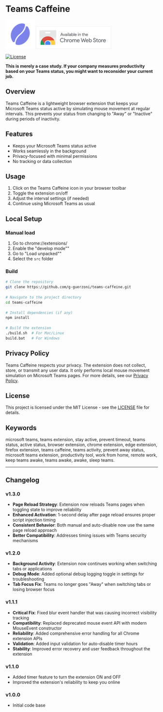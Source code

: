 # Teams Caffeine

![Teams Caffeine Logo](src/images/96.png) [![Try out the extension in the Google Chrome Store.](/src/images/chrome-store.png)](https://chromewebstore.google.com/detail/ngijfjcimmlajolmohfpjegneedaflpm)

[![License](https://img.shields.io/badge/License-MIT-blue.svg)](LICENSE)

**This is merely a case study. If your company measures productivity based on your Teams status, you might want to reconsider your current job.**

## Overview

Teams Caffeine is a lightweight browser extension that keeps your Microsoft Teams status active by simulating mouse movement at regular intervals. This prevents your status from changing to "Away" or "Inactive" during periods of inactivity.

## Features

- Keeps your Microsoft Teams status active
- Works seamlessly in the background
- Privacy-focused with minimal permissions
- No tracking or data collection

## Usage

1. Click on the Teams Caffeine icon in your browser toolbar
2. Toggle the extension on/off
3. Adjust the interval settings (if needed)
4. Continue using Microsoft Teams as usual

## Local Setup

### Manual load
1. Go to chrome://extensions/
2. Enable the "develop mode""
3. Go to "Load unpacked""
4. Select the `src` folder

### Build

```bash
# Clone the repository
git clone https://github.com/g-guerzoni/teams-caffeine.git

# Navigate to the project directory
cd teams-caffeine

# Install dependencies (if any)
npm install

# Build the extension
./build.sh  # For Mac/Linux
build.bat   # For Windows
```

## Privacy Policy

Teams Caffeine respects your privacy. The extension does not collect, store, or transmit any user data. It only performs local mouse movement simulation on Microsoft Teams pages. For more details, see our [Privacy Policy](PRIVACY_POLICY.md).

## License

This project is licensed under the MIT License - see the [LICENSE](LICENSE) file for details.

## Keywords

microsoft teams, teams extension, stay active, prevent timeout, teams status, active status, browser extension, chrome extension, edge extension, firefox extension, teams caffeine, teams activity, prevent away status, microsoft teams extension, productivity tool, work from home, remote work, keep teams awake, teams awake, awake, sleep teams.

---

## Changelog

### v1.3.0
- **Page Reload Strategy**: Extension now reloads Teams pages when toggling state to improve reliability
- **Enhanced Activation**: 1-second delay after page reload ensures proper script injection timing
- **Consistent Behavior**: Both manual and auto-disable now use the same page reload approach
- **Better Compatibility**: Addresses timing issues with Teams security mechanisms

### v1.2.0
- **Background Activity**: Extension now continues working when switching tabs or applications
- **Debug Mode**: Added optional debug logging toggle in settings for troubleshooting
- **Tab Focus Fix**: Teams no longer goes "Away" when switching tabs or losing browser focus

### v1.1.1
- **Critical Fix**: Fixed blur event handler that was causing incorrect visibility tracking
- **Compatibility**: Replaced deprecated mouse event API with modern MouseEvent constructor
- **Reliability**: Added comprehensive error handling for all Chrome extension APIs
- **Validation**: Added input validation for auto-disable timer hours
- **Stability**: Improved error recovery and user feedback throughout the extension

### v1.1.0
- Added timer feature to turn the extension ON and OFF
- Improved the extension's reliability to keep you online

### v1.0.0
- Initial code base
